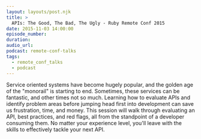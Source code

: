 ```yaml
---
layout: layouts/post.njk
title: >
  APIs: The Good, The Bad, The Ugly - Ruby Remote Conf 2015
date: 2015-11-03 14:00:00
episode_number:
duration:
audio_url:
podcast: remote-conf-talks
tags:
  - remote_conf_talks
  - podcast
---
```


Service oriented systems have become hugely popular, and the golden age of the "monorail" is starting to end. Sometimes, these services can be fantastic, and other times not so much. Learning how to evaluate APIs and identify problem areas before jumping head first into development can save us frustration, time, and money. This session will walk through evaluating an API, best practices, and red flags, all from the standpoint of a developer consuming them. No matter your experience level, you'll leave with the skills to effectively tackle your next API.
